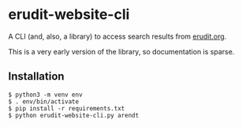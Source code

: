 # erudit-website-cli

A CLI (and, also, a library) to access search results from [erudit.org](https://erudit.org).

This is a very early version of the library, so documentation is sparse.

## Installation

    $ python3 -m venv env
    $ . env/bin/activate
    $ pip install -r requirements.txt
    $ python erudit-website-cli.py arendt


